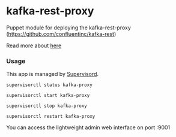 # kafka-rest-proxy

Puppet module for deploying the kafka-rest-proxy (https://github.com/confluentinc/kafka-rest)

Read more about [here](http://docs.confluent.io/1.0/installation.html#installation-yum)


### Usage

This app is managed by [Supervisord](https://github.com/Supervisor/supervisor).

```
supervisorctl status kafka-proxy

supervisorctl start kafka-proxy

supervisorctl stop kafka-proxy

supervisorctl restart kafka-proxy

```

You can access the lightweight admin web interface on port :9001